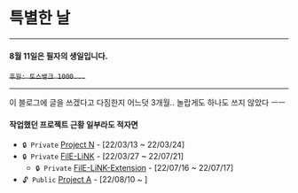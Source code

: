 # 특별한 날

<hr>

#### 8월 11일은 필자의 생일입니다.
~~`후원: 토스뱅크 1000...`~~

<hr>

이 블로그에 글을 쓰겠다고 다짐한지 어느덧 3개월..
놀랍게도 하나도 쓰지 않았다 ㅡㅡ

#### 작업했던 프로젝트 근황 일부라도 적자면
- `🔒 Private` [Project N](https://github.com/LiF-Lee/Project-N) - [22/03/13 ~ 22/03/24]
- `🔒 Private` [FilE-LiNK](https://github.com/LiF-Lee/FilE-LiNK) - [22/03/27 ~ 22/07/21]
    - `🔒 Private` [FilE-LiNK-Extension](https://github.com/LiF-Lee/FilE-LiNK-Extension) - [22/07/16 ~ 22/07/17]
- `🔓 Public` [Project A](https://github.com/LiF-Lee/Project-A) - [22/08/10 ~ ]